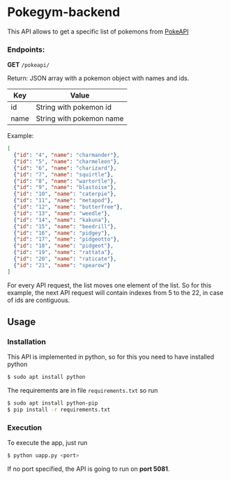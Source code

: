 # **Pokegym-backend**
This API allows to get a specific list of pokemons from [PokeAPI](https://pokeapi.co/)

### Endpoints:

**GET** `/pokeapi/`

Return: JSON array with a pokemon object with names and ids.

| Key  | Value |
| ---- | ----- |
| id   | String with pokemon id |
| name | String with pokemon name |

Example:

```json
[
  {"id": "4", "name": "charmander"},
  {"id": "5", "name": "charmeleon"},
  {"id": "6", "name": "charizard"},
  {"id": "7", "name": "squirtle"},
  {"id": "8", "name": "wartortle"},
  {"id": "9", "name": "blastoise"},
  {"id": "10", "name": "caterpie"},
  {"id": "11", "name": "metapod"},
  {"id": "12", "name": "butterfree"},
  {"id": "13", "name": "weedle"},
  {"id": "14", "name": "kakuna"},
  {"id": "15", "name": "beedrill"},
  {"id": "16", "name": "pidgey"},
  {"id": "17", "name": "pidgeotto"},
  {"id": "18", "name": "pidgeot"},
  {"id": "19", "name": "rattata"},
  {"id": "20", "name": "raticate"},
  {"id": "21", "name": "spearow"}
]
```


For every API request, the list moves one element of the list.
So for this example, the next API request will contain indexes from 5 to the 22, in case of ids are contiguous.

## Usage

### Installation
This API is implemented in python, so for this you need to have installed python
```bash
$ sudo apt install python
```

The requirements are in file `requirements.txt` so run
```bash
$ sudo apt install python-pip
$ pip install -r requirements.txt
```

### Execution
To execute the app, just run
```bash
$ python uapp.py <port>
```
If no port specified, the API is going to run on **port 5081**.